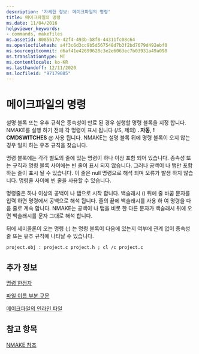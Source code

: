 ```yaml
---
description: '자세한 정보: 메이크파일의 명령'
title: 메이크파일의 명령
ms.date: 11/04/2016
helpviewer_keywords:
- commands, makefiles
ms.assetid: 8085517e-42f4-493b-b8f8-44311fc08c64
ms.openlocfilehash: a4f3c6d3cc9b5d567548d7b3f2bd7679d492ebf0
ms.sourcegitcommit: d6af41e42699628c3e2e6063ec7b03931a49a098
ms.translationtype: MT
ms.contentlocale: ko-KR
ms.lasthandoff: 12/11/2020
ms.locfileid: "97179085"
---
```

# <a name="commands-in-a-makefile"></a>메이크파일의 명령

설명 블록 또는 유추 규칙은 종속성이 만료 된 경우 실행할 명령 블록을 지정 합니다. NMAKE를 실행 하기 전에 각 명령이 표시 됩니다 (/S, 제외) **. 자동**, **! CMDSWITCHES** \@ 사용 됩니다. NMAKE는 설명 블록 뒤에 명령 블록이 오지 않는 경우 일치 하는 유추 규칙을 찾습니다.

명령 블록에는 각각 별도의 줄에 있는 명령이 하나 이상 포함 되어 있습니다. 종속성 또는 규칙과 명령 블록 사이에는 빈 줄이 표시 되지 않습니다. 그러나 공백이 나 탭만 포함 하는 줄이 표시 될 수 있습니다. 이 줄은 null 명령으로 해석 되며 오류가 발생 하지 않습니다. 명령줄 사이에 빈 줄을 사용할 수 있습니다.

명령줄은 하나 이상의 공백이 나 탭으로 시작 합니다. 백슬래시 (\) 뒤에 줄 바꿈 문자를 입력 하면 명령에서 공백으로 해석 됩니다. 줄의 끝에 백슬래시를 사용 하 여 명령을 다음 줄로 계속 합니다. NMAKE는 공백이 나 탭을 비롯 한 다른 문자가 백슬래시 뒤에 오면 백슬래시를 문자 그대로 해석 합니다.

뒤에 세미콜론이 오는 명령 (;) 는 명령 블록이 다음에 있는지 여부에 관계 없이 종속성 줄 또는 유추 규칙에 나타날 수 있습니다.

```
project.obj : project.c project.h ; cl /c project.c
```

## <a name="what-do-you-want-to-know-more-about"></a>추가 정보

[명령 한정자](command-modifiers.md)

[파일 이름 부분 구문](filename-parts-syntax.md)

[메이크파일의 인라인 파일](inline-files-in-a-makefile.md)

## <a name="see-also"></a>참고 항목

[NMAKE 참조](nmake-reference.md)
